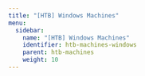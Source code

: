 ```yaml
---
title: "[HTB] Windows Machines"
menu:
  sidebar:
    name: "[HTB] Windows Machines"
    identifier: htb-machines-windows
    parent: htb-machines
    weight: 10
---
```

